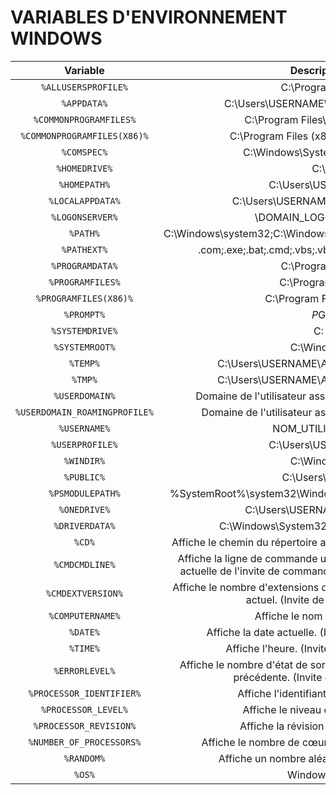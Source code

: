 # VARIABLES D'ENVIRONNEMENT WINDOWS
| Variable | Description |
| :---: | :---: |
| `%ALLUSERSPROFILE%` | C:\ProgramData |
| `%APPDATA%` | C:\Users\USERNAME\AppData\Roaming |
| `%COMMONPROGRAMFILES%` | C:\Program Files\Common Files |
| `%COMMONPROGRAMFILES(X86)%` | C:\Program Files (x86)\Common Files |
| `%COMSPEC%` | C:\Windows\System32\cmd.exe |
| `%HOMEDRIVE%` | C:\ |
| `%HOMEPATH%` | C:\Users\USERNAME |
| `%LOCALAPPDATA%` | C:\Users\USERNAME\AppData\Local |
| `%LOGONSERVER%` | \\DOMAIN_LOGON_SERVER |
| `%PATH%` | C:\Windows\system32;C:\Windows;C:\Windows\System32\Wbem |
| `%PATHEXT%` | .com;.exe;.bat;.cmd;.vbs;.vbe;.js;.jse;.wsf;.wsh;.msc |
| `%PROGRAMDATA%` | C:\ProgramData |
| `%PROGRAMFILES%` | C:\Program Files |
| `%PROGRAMFILES(X86)%` | C:\Program Files (x86) |
| `%PROMPT%` | $P$G |
| `%SYSTEMDRIVE%` | C: |
| `%SYSTEMROOT%` | C:\Windows |
| `%TEMP%` | C:\Users\USERNAME\AppData\Local\Temp |
| `%TMP%` | C:\Users\USERNAME\AppData\Local\Temp |
| `%USERDOMAIN%` | Domaine de l'utilisateur associé à l'utilisateur actuel. |
| `%USERDOMAIN_ROAMINGPROFILE%` | Domaine de l'utilisateur associé au profil itinérant. |
| `%USERNAME%` | NOM_UTILISATEUR |
| `%USERPROFILE%` | C:\Users\USERNAME |
| `%WINDIR%` | C:\Windows |
| `%PUBLIC%` | C:\Users\Public |
| `%PSMODULEPATH%` | %SystemRoot%\system32\WindowsPowerShell\v1.0\Modules\ |
| `%ONEDRIVE%` | C:\Users\USERNAME\OneDrive |
| `%DRIVERDATA%` | C:\Windows\System32\Drivers\DriverData |
| `%CD%` | Affiche le chemin du répertoire actuel. (Invite de commandes.) |
| `%CMDCMDLINE%` | Affiche la ligne de commande utilisée pour lancer la session actuelle de l'invite de commandes. (Invite de commandes.) |
| `%CMDEXTVERSION%` | Affiche le nombre d'extensions du processeur de commandes actuel. (Invite de commandes.) |
| `%COMPUTERNAME%` | Affiche le nom du système. |
| `%DATE%` | Affiche la date actuelle. (Invite de commandes.) |
| `%TIME%` | Affiche l'heure. (Invite de commandes.) |
| `%ERRORLEVEL%` | Affiche le nombre d'état de sortie définissant la commande précédente. (Invite de commandes.) |
| `%PROCESSOR_IDENTIFIER%` | Affiche l'identifiant du processeur. |
| `%PROCESSOR_LEVEL%` | Affiche le niveau du processeur. |
| `%PROCESSOR_REVISION%` | Affiche la révision du processeur. |
| `%NUMBER_OF_PROCESSORS%` | Affiche le nombre de cœurs physiques et virtuels. |
| `%RANDOM%` | Affiche un nombre aléatoire de 0 à 32767. |
| `%OS%` | Windows_NT |

